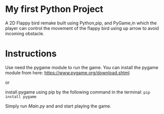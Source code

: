 # My first Python Project
A 2D Flappy bird remake built using Python,pip, and PyGame,in which the player can control the movement of the flappy bird using up arrow to avoid incoming obstacle.


# Instructions
Use need the pygame module to run the game.
You can install the pygame module from here: https://www.pygame.org/download.shtml

or 

install pygame using pip by the following command in the terminal:
`pip install pygame` 

Simply run *Main.py* and and start playing the game.

